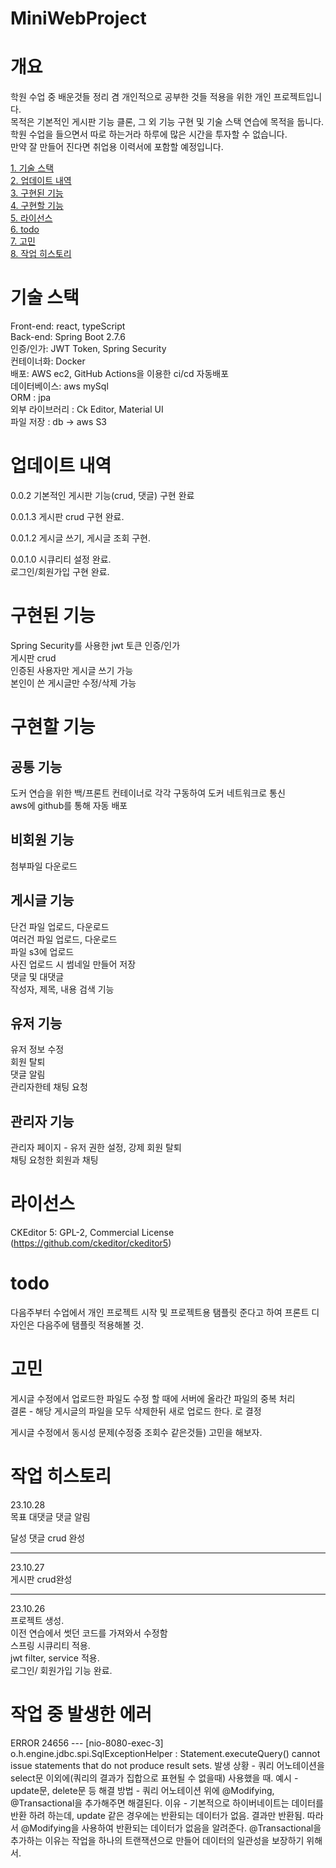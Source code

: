 # MiniWebProject
# 개요
학원 수업 중 배운것들 정리 겸 개인적으로 공부한 것들 적용을 위한 개인 프로젝트입니다.  
목적은 기본적인 게시판 기능 클론, 그 외 기능 구현 및 기술 스택 연습에 목적을 둡니다.  
학원 수업을 들으면서 따로 하는거라 하루에 많은 시간을 투자할 수 없습니다.  
만약 잘 만들어 진다면 취업용 이력서에 포함할 예정입니다.  

[1. 기술 스택](#%EA%B8%B0%EC%88%A0-%EC%8A%A4%ED%83%9D)  
[2. 업데이트 내역](#업데이트-내역)  
[3. 구현된 기능](#구현된-기능)  
[4. 구현할 기능](#구현할-기능)  
[5. 라이선스](#라이선스)  
[6. todo](#todo)  
[7. 고민](#고민)  
[8. 작업 히스토리](#작업-히스토리)  

# 기술 스택
Front-end: react, typeScript  
Back-end: Spring Boot 2.7.6  
인증/인가: JWT Token, Spring Security  
컨테이너화: Docker                                  
배포: AWS ec2, GitHub Actions을 이용한 ci/cd 자동배포    
데이터베이스: aws mySql                          
ORM : jpa  
외부 라이브러리 : Ck Editor, Material UI  
파일 저장 : db -> aws S3    

# 업데이트 내역
0.0.2
기본적인 게시판 기능(crud, 댓글) 구현 완료

0.0.1.3
게시판 crud 구현 완료.

0.0.1.2
게시글 쓰기, 게시글 조회 구현.  

0.0.1.0
시큐리티 설정 완료.  
로그인/회원가입 구현 완료.  

# 구현된 기능
Spring Security를 사용한 jwt 토큰 인증/인가  
게시판 crud  
인증된 사용자만 게시글 쓰기 가능  
본인이 쓴 게시글만 수정/삭제 가능

# 구현할 기능
## 공통 기능
도커 연습을 위한 백/프론트 컨테이너로 각각 구동하여 도커 네트워크로 통신  
aws에 github를 통해 자동 배포  

## 비회원 기능
첨부파일 다운로드  

## 게시글 기능
단건 파일 업로드, 다운로드  
여러건 파일 업로드, 다운로드  
파일 s3에 업로드  
사진 업로드 시 썸네일 만들어 저장  
댓글 및 대댓글   
작성자, 제목, 내용 검색 기능  

## 유저 기능
유저 정보 수정  
회원 탈퇴  
댓글 알림  
관리자한테 채팅 요청  

## 관리자 기능
관리자 페이지 - 유저 권한 설정, 강제 회원 탈퇴  
채팅 요청한 회원과 채팅  

# 라이선스
CKEditor 5: GPL-2, Commercial License (https://github.com/ckeditor/ckeditor5)  

# todo
다음주부터 수업에서 개인 프로젝트 시작 및 프로젝트용 탬플릿 준다고 하여 프론트 디자인은 다음주에 탬플릿 적용해볼 것.  

# 고민
게시글 수정에서 업로드한 파일도 수정 할 때에 서버에 올라간 파일의 중복 처리  
결론 - 해당 게시글의 파일을 모두 삭제한뒤 새로 업로드 한다. 로 결정   

게시글 수정에서 동시성 문제(수정중 조회수 같은것들) 고민을 해보자.  

# 작업 히스토리
23.10.28  
목표
대댓글
댓글 알림 

달성
댓글 crud 완성

------------------------------------------------------------------------------------------------------------
23.10.27  
게시판 crud완성

------------------------------------------------------------------------------------------------------------
23.10.26  
프로젝트 생성.  
이전 연습에서 썻던 코드를 가져와서 수정함  
스프링 시큐리티 적용.  
jwt filter, service 적용.  
로그인/ 회원가입 기능 완료.  

# 작업 중 발생한 에러
ERROR 24656 --- [nio-8080-exec-3] o.h.engine.jdbc.spi.SqlExceptionHelper   : Statement.executeQuery() cannot issue statements that do not produce result sets.
발생 상황 - 쿼리 어노테이션을 select문 이외에(쿼리의 결과가 집합으로 표현될 수 없을때) 사용했을 때.
예시 - update문, delete문 등
해결 방법 - 쿼리 어노테이션 위에 @Modifying, @Transactional을 추가해주면 해결된다.
이유 - 기본적으로 하이버네이트는 데이터를 반환 하려 하는데, update 같은 경우에는 반환되는 데이터가 없음. 결과만 반환됨.
    따라서 @Modifying을 사용하여 반환되는 데이터가 없음을 알려준다.
    @Transactional을 추가하는 이유는 작업을 하나의 트랜잭션으로 만들어 데이터의 일관성을 보장하기 위해서.